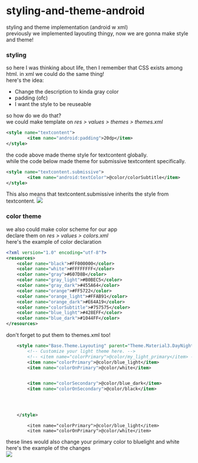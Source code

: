 # styling-and-theme-android
styling and theme implementation (android w xml)  
previously we implemented layouting thingy, now we are gonna make style and theme!  

### styling  
so here I was thinking about life, then I remember that CSS exists among html. in xml we could do the same thing!  
here's the idea:  
- Change the description to kinda gray color
- padding (ofc)
- I want the style to be reuseable

so how do we do that?  
we could make template on *res > values > themes > themes.xml*  
```xml
<style name="textcontent">
        <item name="android:padding">20dp</item>
</style>
```
the code above made theme style for textcontent globally.  
while the code below made theme for submissive textcontent specifically.
```xml
<style name="textcontent.submissive">
        <item name="android:textColor">@color/colorSubtitle</item>
</style>
```

 This also means that textcontent.submissive inherits the style from textcontent.
![](https://media.discordapp.net/attachments/1023598916857499680/1147612353257558136/image.png?width=964&height=676)  
### color theme  
we also could make color scheme for our app  
declare them on *res > values > colors.xml*  
here's the example of color declaration  
```xml
<?xml version="1.0" encoding="utf-8"?>
<resources>
    <color name="black">#FF000000</color>
    <color name="white">#FFFFFFFF</color>
    <color name="gray">#607D8B</color>
    <color name="gray_light">#B0BEC5</color>
    <color name="gray_dark">#455A64</color>
    <color name="orange">#FF5722</color>
    <color name="orange_light">#FFAB91</color>
    <color name="orange_dark">#E64A19</color>
    <color name="colorSubtitle">#757575</color>
    <color name="blue_light">#428EFF</color>
    <color name="blue_dark">#1044FF</color>
</resources>
```
don't forget to put them to themes.xml too!  
```xml
    <style name="Base.Theme.Layouting" parent="Theme.Material3.DayNight">
        <!-- Customize your light theme here. -->
        <!-- <item name="colorPrimary">@color/my_light_primary</item> -->
        <item name="colorPrimary">@color/blue_light</item>
        <item name="colorOnPrimary">@color/white</item>


        <item name="colorSecondary">@color/blue_dark</item>
        <item name="colorOnSecondary">@color/black</item>




    </style>
```


```
        <item name="colorPrimary">@color/blue_light</item>
        <item name="colorOnPrimary">@color/white</item>
```
these lines would also change your primary color to bluelight and white  
here's the example of the changes  
![](https://media.discordapp.net/attachments/1023598916857499680/1147613830088753244/image.png?width=296&height=676)
